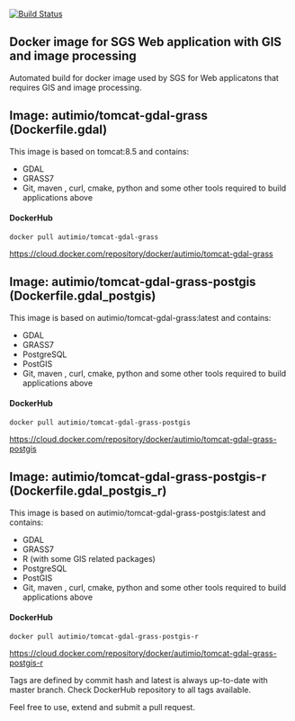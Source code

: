 [![Build Status](https://travis-ci.com/autimio/docker-images-gis.svg?branch=master)](https://travis-ci.com/autimio/docker-images-gis)

## Docker image for SGS Web application with GIS and image processing

Automated build for docker image used by SGS for Web applicatons that requires GIS and image processing.

## Image: autimio/tomcat-gdal-grass (Dockerfile.gdal)
This image is based on tomcat:8.5 and contains:
 - GDAL
 - GRASS7
 - Git, maven , curl, cmake, python and some other tools required to build applications above
 
 #### DockerHub

`docker pull autimio/tomcat-gdal-grass`

https://cloud.docker.com/repository/docker/autimio/tomcat-gdal-grass

## Image: autimio/tomcat-gdal-grass-postgis (Dockerfile.gdal_postgis)
This image is based on autimio/tomcat-gdal-grass:latest and contains:
 - GDAL
 - GRASS7
 - PostgreSQL
 - PostGIS
 - Git, maven , curl, cmake, python and some other tools required to build applications above
 
 #### DockerHub

`docker pull autimio/tomcat-gdal-grass-postgis`

https://cloud.docker.com/repository/docker/autimio/tomcat-gdal-grass-postgis

## Image: autimio/tomcat-gdal-grass-postgis-r (Dockerfile.gdal_postgis_r)
This image is based on autimio/tomcat-gdal-grass-postgis:latest and contains:
 - GDAL
 - GRASS7
 - R (with some GIS related packages)
 - PostgreSQL
 - PostGIS
 - Git, maven , curl, cmake, python and some other tools required to build applications above
 
 #### DockerHub

`docker pull autimio/tomcat-gdal-grass-postgis-r`

https://cloud.docker.com/repository/docker/autimio/tomcat-gdal-grass-postgis-r

Tags are defined by commit hash and latest is always up-to-date with master branch. Check DockerHub repository to all tags available.


Feel free to use, extend and submit a pull request.
